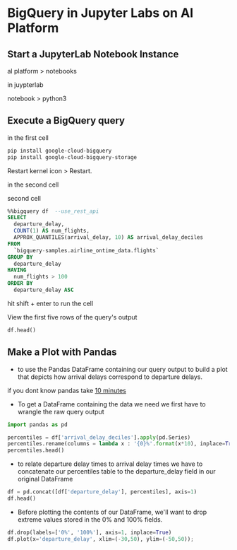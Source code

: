 # BigQuery in Jupyter Labs on AI Platform

## Start a JupyterLab Notebook Instance

al platform > notebooks

in juypterlab 

notebook > python3

## Execute a BigQuery query

in the first cell 
```sh
pip install google-cloud-bigquery
pip install google-cloud-bigquery-storage
```
Restart kernel icon > Restart.


in the second cell



second cell
```sql
%%bigquery df  --use_rest_api
SELECT
  departure_delay,
  COUNT(1) AS num_flights,
  APPROX_QUANTILES(arrival_delay, 10) AS arrival_delay_deciles
FROM
  `bigquery-samples.airline_ontime_data.flights`
GROUP BY
  departure_delay
HAVING
  num_flights > 100
ORDER BY
  departure_delay ASC
```

hit shift + enter to run the cell 

View the first five rows of the query's output
```python
df.head()
```

## Make a Plot with Pandas

*  to use the Pandas DataFrame containing our query output to build a plot that depicts how arrival delays correspond to departure delays.

if you dont know pandas take [10 minutes](https://pandas.pydata.org/pandas-docs/stable/user_guide/10min.html)

* To get a DataFrame containing the data we need we first have to wrangle the raw query output

```python
import pandas as pd

percentiles = df['arrival_delay_deciles'].apply(pd.Series)
percentiles.rename(columns = lambda x : '{0}%'.format(x*10), inplace=True)
percentiles.head()
```

* to relate departure delay times to arrival delay times we have to concatenate our percentiles table to the departure_delay field in our original DataFrame

```python
df = pd.concat([df['departure_delay'], percentiles], axis=1)
df.head()
```

* Before plotting the contents of our DataFrame, we'll want to drop extreme values stored in the 0% and 100% fields. 

```python
df.drop(labels=['0%', '100%'], axis=1, inplace=True)
df.plot(x='departure_delay', xlim=(-30,50), ylim=(-50,50));
```

